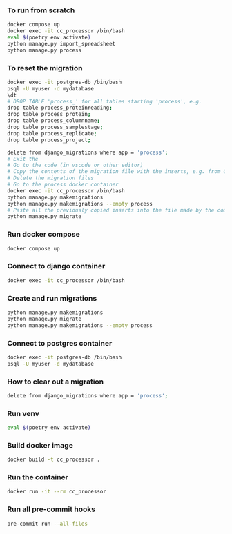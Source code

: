 ### To run from scratch
```sh
docker compose up
docker exec -it cc_processor /bin/bash
eval $(poetry env activate)
python manage.py import_spreadsheet
python manage.py process
```

### To reset the migration
```sh
docker exec -it postgres-db /bin/bash
psql -U myuser -d mydatabase
\dt
# DROP TABLE 'process_' for all tables starting 'process', e.g.
drop table process_proteinreading;
drop table process_protein;
drop table process_columnname;
drop table process_samplestage;
drop table process_replicate;
drop table process_project;

delete from django_migrations where app = 'process';
# Exit the
# Go to the code (in vscode or other editor)
# Copy the contents of the migration file with the inserts, e.g. from 0002_auto_20250531_1657.
# Delete the migration files
# Go to the process docker container
docker exec -it cc_processor /bin/bash
python manage.py makemigrations
python manage.py makemigrations --empty process
# Paste all the previously copied inserts into the file made by the command above
python manage.py migrate
```

### Run docker compose
```sh
docker compose up
```

### Connect to django container
```sh
docker exec -it cc_processor /bin/bash
```

### Create and run migrations
```sh
python manage.py makemigrations
python manage.py migrate
python manage.py makemigrations --empty process
```

### Connect to postgres container
```sh
docker exec -it postgres-db /bin/bash
psql -U myuser -d mydatabase
```

### How to clear out a migration
```sh
delete from django_migrations where app = 'process';
```





### Run venv
```sh
eval $(poetry env activate)
```

### Build docker image
```sh
docker build -t cc_processor .
```

### Run the container
```sh
docker run -it --rm cc_processor
```

### Run all pre-commit hooks
```sh
pre-commit run --all-files
```
